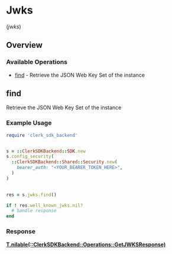 # Jwks
(*jwks*)

## Overview

### Available Operations

* [find](#find) - Retrieve the JSON Web Key Set of the instance

## find

Retrieve the JSON Web Key Set of the instance

### Example Usage

```ruby
require 'clerk_sdk_backend'


s = ::ClerkSDKBackend::SDK.new
s.config_security(
  ::ClerkSDKBackend::Shared::Security.new(
    bearer_auth: "<YOUR_BEARER_TOKEN_HERE>",
  )
)

    
res = s.jwks.find()

if ! res.well_known_jwks.nil?
  # handle response
end

```

### Response

**[T.nilable(::ClerkSDKBackend::Operations::GetJWKSResponse)](../../models/operations/getjwksresponse.md)**

